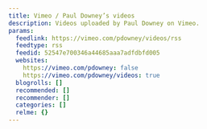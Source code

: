 ```yaml
---
title: Vimeo / Paul Downey’s videos
description: Videos uploaded by Paul Downey on Vimeo.
params:
  feedlink: https://vimeo.com/pdowney/videos/rss
  feedtype: rss
  feedid: 52547e700346a44685aaa7adfdbfd005
  websites:
    https://vimeo.com/pdowney: false
    https://vimeo.com/pdowney/videos: true
  blogrolls: []
  recommended: []
  recommender: []
  categories: []
  relme: {}
---
```

